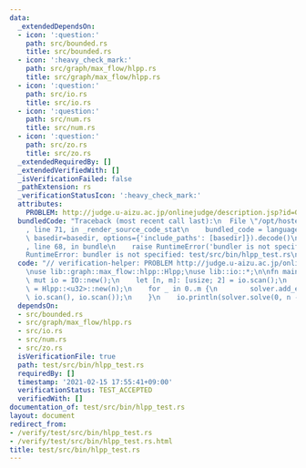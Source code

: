 ```yaml
---
data:
  _extendedDependsOn:
  - icon: ':question:'
    path: src/bounded.rs
    title: src/bounded.rs
  - icon: ':heavy_check_mark:'
    path: src/graph/max_flow/hlpp.rs
    title: src/graph/max_flow/hlpp.rs
  - icon: ':question:'
    path: src/io.rs
    title: src/io.rs
  - icon: ':question:'
    path: src/num.rs
    title: src/num.rs
  - icon: ':question:'
    path: src/zo.rs
    title: src/zo.rs
  _extendedRequiredBy: []
  _extendedVerifiedWith: []
  _isVerificationFailed: false
  _pathExtension: rs
  _verificationStatusIcon: ':heavy_check_mark:'
  attributes:
    PROBLEM: http://judge.u-aizu.ac.jp/onlinejudge/description.jsp?id=GRL_6_A
  bundledCode: "Traceback (most recent call last):\n  File \"/opt/hostedtoolcache/Python/3.9.1/x64/lib/python3.9/site-packages/onlinejudge_verify/documentation/build.py\"\
    , line 71, in _render_source_code_stat\n    bundled_code = language.bundle(stat.path,\
    \ basedir=basedir, options={'include_paths': [basedir]}).decode()\n  File \"/opt/hostedtoolcache/Python/3.9.1/x64/lib/python3.9/site-packages/onlinejudge_verify/languages/user_defined.py\"\
    , line 68, in bundle\n    raise RuntimeError('bundler is not specified: {}'.format(path.as_posix()))\n\
    RuntimeError: bundler is not specified: test/src/bin/hlpp_test.rs\n"
  code: "// verification-helper: PROBLEM http://judge.u-aizu.ac.jp/onlinejudge/description.jsp?id=GRL_6_A\n\
    \nuse lib::graph::max_flow::hlpp::Hlpp;\nuse lib::io::*;\n\nfn main() {\n    let\
    \ mut io = IO::new();\n    let [n, m]: [usize; 2] = io.scan();\n    let mut solver\
    \ = Hlpp::<u32>::new(n);\n    for _ in 0..m {\n        solver.add_edge(io.scan(),\
    \ io.scan(), io.scan());\n    }\n    io.println(solver.solve(0, n - 1));\n}\n"
  dependsOn:
  - src/bounded.rs
  - src/graph/max_flow/hlpp.rs
  - src/io.rs
  - src/num.rs
  - src/zo.rs
  isVerificationFile: true
  path: test/src/bin/hlpp_test.rs
  requiredBy: []
  timestamp: '2021-02-15 17:55:41+09:00'
  verificationStatus: TEST_ACCEPTED
  verifiedWith: []
documentation_of: test/src/bin/hlpp_test.rs
layout: document
redirect_from:
- /verify/test/src/bin/hlpp_test.rs
- /verify/test/src/bin/hlpp_test.rs.html
title: test/src/bin/hlpp_test.rs
---
```

